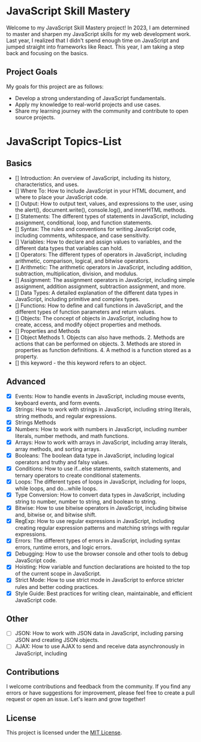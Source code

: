 # JavaScript Skill Mastery

Welcome to my JavaScript Skill Mastery project! In 2023, I am determined to master and sharpen my JavaScript skills for my web development work. Last year, I realized that I didn't spend enough time on JavaScript and jumped straight into frameworks like React. This year, I am taking a step back and focusing on the basics.

<!-- ## Learning Resources

To help me achieve my goal, I am learning from an excellent teacher, Hitesh Choudhary, and his fantastic YouTube playlist on JavaScript. The playlist covers a wide range of topics, including JavaScript basics, advanced concepts, and practical applications. I highly recommend this resource to anyone looking to improve their JavaScript skills.

- [Hitesh Choudhary's JavaScript Playlist](https://www.youtube.com/playlist?list=PLRAV69dS1uWSxUIk5o3vQY2-_VKsOpXLD) -->

## Project Goals

My goals for this project are as follows:

- Develop a strong understanding of JavaScript fundamentals.
- Apply my knowledge to real-world projects and use cases.
- Share my learning journey with the community and contribute to open source projects.

# JavaScript Topics-List

## Basics

- [] Introduction: An overview of JavaScript, including its history, characteristics, and uses.
- [] Where To: How to include JavaScript in your HTML document, and where to place your JavaScript code.
- [] Output: How to output text, values, and expressions to the user, using the alert(), document.write(), console.log(), and innerHTML methods.
- [] Statements: The different types of statements in JavaScript, including assignment, conditional, loop, and function statements.
- [] Syntax: The rules and conventions for writing JavaScript code, including comments, whitespace, and case sensitivity.
- [] Variables: How to declare and assign values to variables, and the different data types that variables can hold.
- [] Operators: The different types of operators in JavaScript, including arithmetic, comparison, logical, and bitwise operators.
- [] Arithmetic: The arithmetic operators in JavaScript, including addition, subtraction, multiplication, division, and modulus.
- [] Assignment: The assignment operators in JavaScript, including simple assignment, addition assignment, subtraction assignment, and more.
- [] Data Types: A detailed explanation of the different data types in JavaScript, including primitive and complex types.
- [] Functions: How to define and call functions in JavaScript, and the different types of function parameters and return values.
- [] Objects: The concept of objects in JavaScript, including how to create, access, and modify object properties and methods.
- [] Properties and Methods
- [] Object Methods
      1. Objects can also have methods.
      2. Methods are actions that can be performed on objects.
      3. Methods are stored in properties as function definitions.
      4. A method is a function stored as a property.
- [] this keyword - the this keyword refers to an object.

## Advanced

- [x] Events: How to handle events in JavaScript, including mouse events, keyboard events, and form events.
- [x] Strings: How to work with strings in JavaScript, including string literals, string methods, and regular expressions.
- [x] Strings Methods
- [x] Numbers: How to work with numbers in JavaScript, including number literals, number methods, and math functions.
- [x] Arrays: How to work with arrays in JavaScript, including array literals, array methods, and sorting arrays.
- [x] Booleans: The boolean data type in JavaScript, including logical operators and truthy and falsy values.
- [x] Conditions: How to use if...else statements, switch statements, and ternary operators to create conditional statements.
- [x] Loops: The different types of loops in JavaScript, including for loops, while loops, and do...while loops.
- [x] Type Conversion: How to convert data types in JavaScript, including string to number, number to string, and boolean to string.
- [x] Bitwise: How to use bitwise operators in JavaScript, including bitwise and, bitwise or, and bitwise shift.
- [x] RegExp: How to use regular expressions in JavaScript, including creating regular expression patterns and matching strings with regular expressions.
- [x] Errors: The different types of errors in JavaScript, including syntax errors, runtime errors, and logic errors.
- [x] Debugging: How to use the browser console and other tools to debug JavaScript code.
- [x] Hoisting: How variable and function declarations are hoisted to the top of the current scope in JavaScript.
- [x] Strict Mode: How to use strict mode in JavaScript to enforce stricter rules and better coding practices.
- [x] Style Guide: Best practices for writing clean, maintainable, and efficient JavaScript code.

## Other

- [ ] JSON: How to work with JSON data in JavaScript, including parsing JSON and creating JSON objects.
- [ ] AJAX: How to use AJAX to send and receive data asynchronously in JavaScript, including

## Contributions

I welcome contributions and feedback from the community. If you find any errors or have suggestions for improvement, please feel free to create a pull request or open an issue. Let's learn and grow together!

## License

This project is licensed under the [MIT License](LICENSE).
